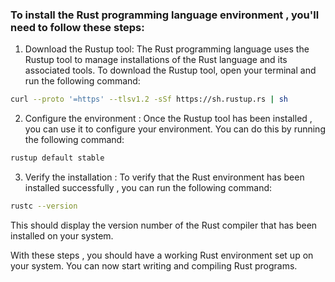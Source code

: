 ### To install the Rust programming language environment , you'll need to follow these steps:

1. Download the Rustup tool: The Rust programming language uses the Rustup tool to manage installations of the Rust language and its associated tools. To download the Rustup tool, open your terminal and run the following command:

```bash
curl --proto '=https' --tlsv1.2 -sSf https://sh.rustup.rs | sh
```

2. Configure the environment : Once the Rustup tool has been installed , you can use it to configure your environment. You can do this by running the following command:

 ```bash
 rustup default stable
 ```
 
 3. Verify the installation : To verify that the Rust environment has been installed successfully , you can run the following command:
 
 ```bash
 rustc --version
 ```
 
 This should display the version number of the Rust compiler that has been installed on your system.

With these steps , you should have a working Rust environment set up on your system. You can now start writing and compiling Rust programs.
